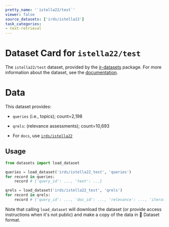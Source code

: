 ```yaml
---
pretty_name: '`istella22/test`'
viewer: false
source_datasets: ['irds/istella22']
task_categories:
- text-retrieval
---
```


# Dataset Card for `istella22/test`

The `istella22/test` dataset, provided by the [ir-datasets](https://ir-datasets.com/) package.
For more information about the dataset, see the [documentation](https://ir-datasets.com/istella22#istella22/test).

# Data

This dataset provides:
 - `queries` (i.e., topics); count=2,198
 - `qrels`: (relevance assessments); count=10,693

 - For `docs`, use [`irds/istella22`](https://huggingface.co/datasets/irds/istella22)

## Usage

```python
from datasets import load_dataset

queries = load_dataset('irds/istella22_test', 'queries')
for record in queries:
    record # {'query_id': ..., 'text': ...}

qrels = load_dataset('irds/istella22_test', 'qrels')
for record in qrels:
    record # {'query_id': ..., 'doc_id': ..., 'relevance': ..., 'iteration': ...}

```

Note that calling `load_dataset` will download the dataset (or provide access instructions when it's not public) and make a copy of the
data in 🤗 Dataset format.
